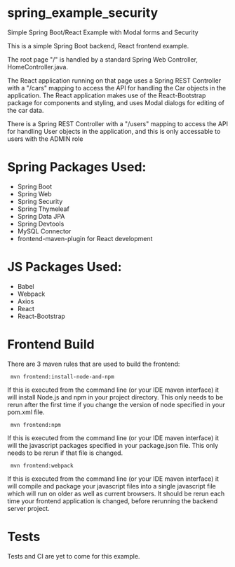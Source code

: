 # spring_example_security
Simple Spring Boot/React Example with Modal forms and Security

This is a simple Spring Boot backend, React frontend example.

The root page "/" is handled by a standard Spring Web Controller, HomeController.java.

The React application running on that page uses a Spring REST Controller with a "/cars" mapping to access the
API for handling the Car objects in the application.
The React application makes use of the React-Bootstrap package for
components and styling, and uses Modal dialogs for editing of the car data.

There is a Spring REST Controller with a "/users" mapping to access the API for handling User objects in the
application, and this is only accessable to users with the ADMIN role

# Spring Packages Used:

* Spring Boot
* Spring Web
* Spring Security
* Spring Thymeleaf
* Spring Data JPA
* Spring Devtools
* MySQL Connector
* frontend-maven-plugin for React development

# JS Packages Used:

* Babel
* Webpack
* Axios
* React
* React-Bootstrap

# Frontend Build

There are 3 maven rules that are used to build the frontend:

     mvn frontend:install-node-and-npm

If this is executed from the command line (or your IDE maven interface)
it will install Node.js and npm in your project directory.  This only
needs to be rerun after the first time if you change the version of node
specified in your pom.xml file.

     mvn frontend:npm

If this is executed from the command line (or your IDE maven interface)
it will the javascript packages specified in your package.json file.  This
only needs to be rerun if that file is changed.

     mvn frontend:webpack

If this is executed from the command line (or your IDE maven interface)
it will compile and package your javascript files into a single javascript
file which will run on older as well as current browsers.  It should be rerun
each time your frontend application is changed, before rerunning the backend
server project.

# Tests

Tests and CI are yet to come for this example.




